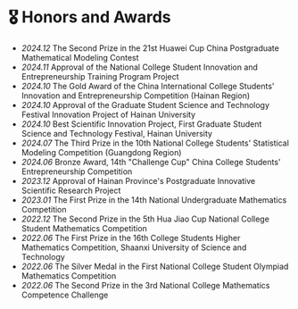 # 🎖 Honors and Awards

- *2024.12* The Second Prize in the 21st Huawei Cup China Postgraduate Mathematical Modeling Contest
- *2024.11* Approval of the National College Student Innovation and Entrepreneurship Training Program Project
- *2024.10* The Gold Award of the China International College Students' Innovation and Entrepreneurship Competition (Hainan Region)
- *2024.10* Approval of the Graduate Student Science and Technology Festival Innovation Project of Hainan University
- *2024.10* Best Scientific Innovation Project, First Graduate Student Science and Technology Festival, Hainan University
- *2024.07* The Third Prize in the 10th National College Students' Statistical Modeling Competition (Guangdong Region)
- *2024.06* Bronze Award, 14th "Challenge Cup" China College Students' Entrepreneurship Competition
- *2023.12* Approval of Hainan Province's Postgraduate Innovative Scientific Research Project
- *2023.01* The First Prize in the 14th National Undergraduate Mathematics Competition
- *2022.12* The Second Prize in the 5th Hua Jiao Cup National College Student Mathematics Competition
- *2022.06* The First Prize in the 16th College Students Higher Mathematics Competition, Shaanxi University of Science and Technology
- *2022.06* The Silver Medal in the First National College Student Olympiad Mathematics Competition
- *2022.06* The Second Prize in the 3rd National College Mathematics Competence Challenge
